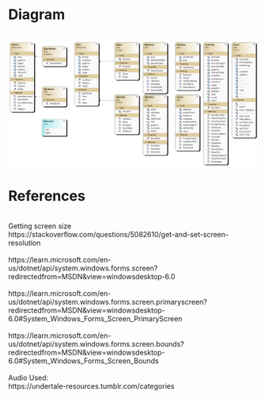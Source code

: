 # Diagram
<br>
<img src ="ClassDiagram1.png">

# References
<br>
Getting screen size
<br>
https://stackoverflow.com/questions/5082610/get-and-set-screen-resolution
<br>
<br>
https://learn.microsoft.com/en-us/dotnet/api/system.windows.forms.screen?redirectedfrom=MSDN&view=windowsdesktop-6.0
<br>
<br>
https://learn.microsoft.com/en-us/dotnet/api/system.windows.forms.screen.primaryscreen?redirectedfrom=MSDN&view=windowsdesktop-6.0#System_Windows_Forms_Screen_PrimaryScreen
<br>
<br>
https://learn.microsoft.com/en-us/dotnet/api/system.windows.forms.screen.bounds?redirectedfrom=MSDN&view=windowsdesktop-6.0#System_Windows_Forms_Screen_Bounds
<br>
<br>
Audio Used:
<br>
https://undertale-resources.tumblr.com/categories
<br>

